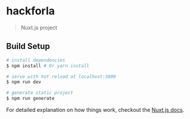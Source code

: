 # hackforla

> Nuxt.js project

## Build Setup

```bash
# install dependencies
$ npm install # Or yarn install

# serve with hot reload at localhost:3000
$ npm run dev

# generate static project
$ npm run generate
```

For detailed explanation on how things work, checkout the [Nuxt.js docs](https://github.com/nuxt/nuxt.js).
